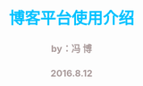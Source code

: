 <h1 align="center" style="color:#00c2ff; margin-top: 100px !important;">博客平台使用介绍</h1> 
<h3 align="center"><span style="color:#a99a9a">by：冯 博</span></h3>
<h3 align="center"><span style="color:#a99a9a">2016.8.12</span></h3> 